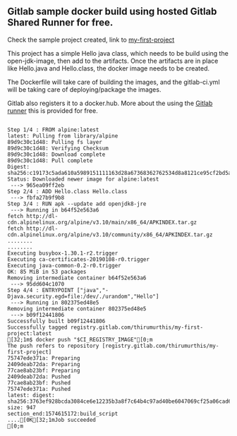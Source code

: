 ## Gitlab sample docker build using hosted Gitlab Shared Runner for free.

Check the sample project created, link to [my-first-project](https://gitlab.com/thirumurthis/my-first-project)

This project has a simple Hello java class, which needs to be build using the open-jdk-image, then add to the artifacts.
Once the artifacts are in place like Hello.java and Hello.class, the docker image needs to be created.

The Dockerfile will take care of building the images, and the gitlab-ci.yml will be taking care of deploying/package the images.

Gitlab also registers it to a docker.hub. More about the using the [Gitlab runner](https://about.gitlab.com/blog/2016/04/05/shared-runners/) 
this is provided for free. 

```

Step 1/4 : FROM alpine:latest
latest: Pulling from library/alpine
89d9c30c1d48: Pulling fs layer
89d9c30c1d48: Verifying Checksum
89d9c30c1d48: Download complete
89d9c30c1d48: Pull complete
Digest: sha256:c19173c5ada610a5989151111163d28a67368362762534d8a8121ce95cf2bd5a
Status: Downloaded newer image for alpine:latest
 ---> 965ea09ff2eb
Step 2/4 : ADD Hello.class Hello.class
 ---> fbfa27b9f9b8
Step 3/4 : RUN apk --update add openjdk8-jre
 ---> Running in b64f52e563a6
fetch http://dl-cdn.alpinelinux.org/alpine/v3.10/main/x86_64/APKINDEX.tar.gz
fetch http://dl-cdn.alpinelinux.org/alpine/v3.10/community/x86_64/APKINDEX.tar.gz
........
........
Executing busybox-1.30.1-r2.trigger
Executing ca-certificates-20190108-r0.trigger
Executing java-common-0.2-r0.trigger
OK: 85 MiB in 53 packages
Removing intermediate container b64f52e563a6
 ---> 95dd604c1070
Step 4/4 : ENTRYPOINT ["java","-Djava.security.egd=file:/dev/./urandom","Hello"]
 ---> Running in 802375ed48e5
Removing intermediate container 802375ed48e5
 ---> b09f12441806
Successfully built b09f12441806
Successfully tagged registry.gitlab.com/thirumurthis/my-first-project:latest
[32;1m$ docker push "$CI_REGISTRY_IMAGE"[0;m
The push refers to repository [registry.gitlab.com/thirumurthis/my-first-project]
75747ede371a: Preparing
2409deab72da: Preparing
77cae8ab23bf: Preparing
2409deab72da: Pushed
77cae8ab23bf: Pushed
75747ede371a: Pushed
latest: digest: sha256:3763ef928bcda3084ce6e12235b3a8f7c64b4c97ad40be6047069cf25a06cad6 size: 947
section_end:1574615172:build_script
....[0K[32;1mJob succeeded
[0;m
```
